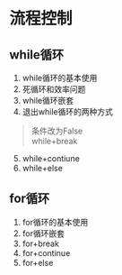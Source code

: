 # 流程控制
## while循环
1. while循环的基本使用
2. 死循环和效率问题
3. while循环嵌套
4. 退出while循环的两种方式
> 条件改为False  
while+break
5. while+contiune
6. while+else
## for循环
1. for循环的基本使用
2. for循环嵌套
3. for+break
4. for+continue
5. for+else